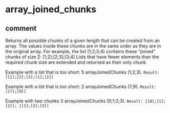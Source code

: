 # array_joined_chunks
## comment

Returns all possible chunks of a given length that can be created from an array.
The values inside these chunks are in the same order as they are in the original array.
For example, the list (1;2;3;4) contains these "joined" chunks of size 2: [1;2];[2;3];[3;4]
Lists that have fewer elements than the required chunk size are extended and returned as their only chunk

Example with a list that is too short:
5 arrayJoinedChunks (1;2;3).
`Result: [[1];[2];[3];[1];[2]]`

Example with a list that is too short:
2 arrayJoinedChunks (7;9).
`Result: [[7];[9]]`

Example with two chunks
3 arrayJoinedChunks (0;1;2;3).
`Result: [[0];[1];[2]]; [[1];[2];[3]]`